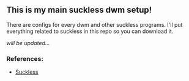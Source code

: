 ## This is my main suckless dwm setup!
There are configs for every dwm and other suckless programs. I'll put everything related to suckless in this repo so you can download it.

*will be updated...*

### References:
- [Suckless](https://suckless.org)
